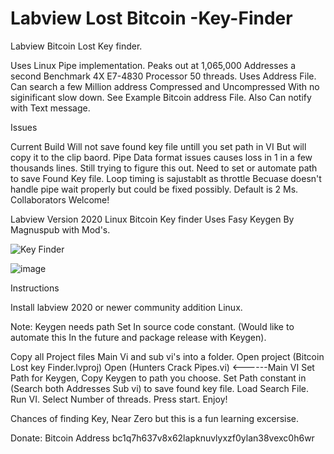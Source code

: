 # Labview Lost Bitcoin -Key-Finder
 Labview Bitcoin Lost Key finder.

Uses Linux Pipe implementation. Peaks out at 1,065,000 Addresses a second
Benchmark 4X E7-4830 Processor 50 threads. Uses Address File.
Can search a few Million address Compressed and Uncompressed With no siginificant slow down. 
See Example Bitcoin address File. Also Can notify with Text message. 

Issues

 Current Build Will not save found key file untill you set path in VI But will copy it to the clip baord. 
 Pipe Data format issues causes loss in 1 in a few thousands lines. Still trying to figure this out. 
 Need to set or automate path to save Found Key file. Loop timing is sajustablt as throttle
 Becuase doesn't handle pipe wait properly but could be fixed possibly. Default is 2 Ms.
 Collaborators Welcome!

Labview Version 2020 Linux Bitcoin Key finder
Uses Fasy Keygen By Magnuspub with Mod's. 




![Key Finder](https://user-images.githubusercontent.com/36019554/180500126-c5626ea6-956f-4d81-bfd4-71770173cb0f.jpg)


![image](https://user-images.githubusercontent.com/36019554/180504578-4b60d449-202d-447c-a6a3-1f7897ef04b1.png)


Instructions 

Install labview 2020 or newer community addition Linux. 

Note: Keygen needs path Set In source code constant. (Would like to automate this In the future and package release with Keygen).

Copy all Project files Main Vi and sub vi's into a folder.
Open project (Bitcoin Lost key Finder.lvproj)
Open (Hunters Crack Pipes.vi) <------Main VI
Set Path for Keygen, Copy Keygen to path you choose.
Set Path constant in (Search both Addresses Sub vi) to save found key file. 
Load Search File.
Run VI. 
Select Number of threads. 
Press start. Enjoy! 

Chances of finding Key, Near Zero but this is a fun learning excersise. 

Donate: Bitcoin Address  bc1q7h637v8x62lapknuvlyxzf0ylan38vexc0h6wr


